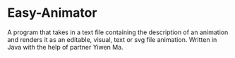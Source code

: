 # Easy-Animator
A program that takes in a text file containing the description of an animation and renders it as an editable, visual, text or svg file animation. Written in Java with the help of partner Yiwen Ma.
